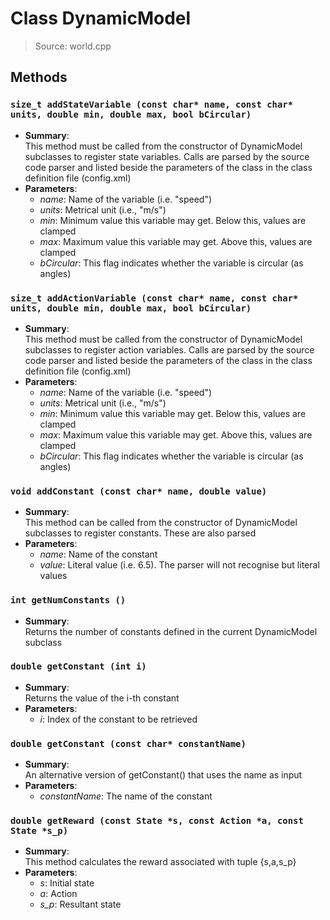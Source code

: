 # Class DynamicModel
> Source: world.cpp
## Methods
### ``size_t addStateVariable (const char* name, const char* units, double min, double max, bool bCircular)``
* **Summary**:  
  This method must be called from the constructor of DynamicModel subclasses to register state variables. Calls are parsed by the source code parser and listed beside the parameters of the class in the class definition file (config.xml)  
* **Parameters**:  
  * _name_: Name of the variable (i.e. "speed")
  * _units_: Metrical unit (i.e., "m/s")
  * _min_: Minimum value this variable may get. Below this, values are clamped
  * _max_: Maximum value this variable may get. Above this, values are clamped
  * _bCircular_: This flag indicates whether the variable is circular (as angles)
### ``size_t addActionVariable (const char* name, const char* units, double min, double max, bool bCircular)``
* **Summary**:  
  This method must be called from the constructor of DynamicModel subclasses to register action variables. Calls are parsed by the source code parser and listed beside the parameters of the class in the class definition file (config.xml)  
* **Parameters**:  
  * _name_: Name of the variable (i.e. "speed")
  * _units_: Metrical unit (i.e., "m/s")
  * _min_: Minimum value this variable may get. Below this, values are clamped
  * _max_: Maximum value this variable may get. Above this, values are clamped
  * _bCircular_: This flag indicates whether the variable is circular (as angles)
### ``void addConstant (const char* name, double value)``
* **Summary**:  
  This method can be called from the constructor of DynamicModel subclasses to register constants. These are also parsed  
* **Parameters**:  
  * _name_: Name of the constant
  * _value_: Literal value (i.e. 6.5). The parser will not recognise but literal values
### ``int getNumConstants ()``
* **Summary**:  
  Returns the number of constants defined in the current DynamicModel subclass  
### ``double getConstant (int i)``
* **Summary**:  
  Returns the value of the i-th constant  
* **Parameters**:  
  * _i_: Index of the constant to be retrieved
### ``double getConstant (const char* constantName)``
* **Summary**:  
  An alternative version of getConstant() that uses the name as input  
* **Parameters**:  
  * _constantName_: The name of the constant
### ``double getReward (const State *s, const Action *a, const State *s_p)``
* **Summary**:  
  This method calculates the reward associated with tuple {s,a,s_p}  
* **Parameters**:  
  * _s_: Initial state
  * _a_: Action
  * _s_p_: Resultant state

